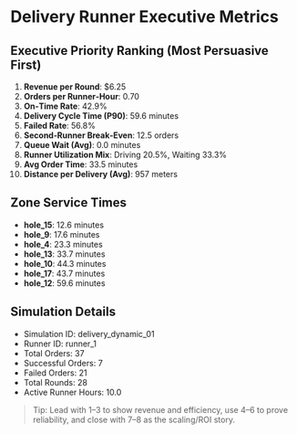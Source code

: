 # Delivery Runner Executive Metrics

## Executive Priority Ranking (Most Persuasive First)
1. **Revenue per Round**: $6.25
2. **Orders per Runner‑Hour**: 0.70
3. **On‑Time Rate**: 42.9%
4. **Delivery Cycle Time (P90)**: 59.6 minutes
5. **Failed Rate**: 56.8%
6. **Second‑Runner Break‑Even**: 12.5 orders
7. **Queue Wait (Avg)**: 0.0 minutes
8. **Runner Utilization Mix**: Driving 20.5%, Waiting 33.3%
9. **Avg Order Time**: 33.5 minutes
10. **Distance per Delivery (Avg)**: 957 meters

## Zone Service Times
- **hole_15**: 12.6 minutes
- **hole_9**: 17.6 minutes
- **hole_4**: 23.3 minutes
- **hole_13**: 33.7 minutes
- **hole_10**: 44.3 minutes
- **hole_17**: 43.7 minutes
- **hole_12**: 59.6 minutes


## Simulation Details
- Simulation ID: delivery_dynamic_01
- Runner ID: runner_1
- Total Orders: 37
- Successful Orders: 7
- Failed Orders: 21
- Total Rounds: 28
- Active Runner Hours: 10.0

> Tip: Lead with 1–3 to show revenue and efficiency, use 4–6 to prove reliability, and close with 7–8 as the scaling/ROI story.
